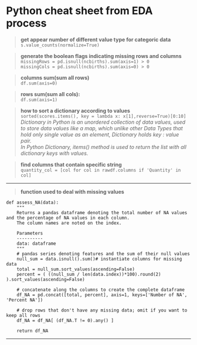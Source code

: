 # Python cheat sheet from EDA process

>**get appear number of different value type for categoric data**\
`s.value_counts(normalize=True)`

>**generate the boolean flags indicating missing rows and columns**\
`missingRows = pd.isnull(ncbirths).sum(axis=1) > 0`\
`missingCols = pd.isnull(ncbirths).sum(axis=0) > 0`


>**columns sum(sum all rows)**\
`df.sum(axis=0)`

>**rows sum(sum all cols):**\
`df.sum(axis=1)`

>**how to sort a dictionary according to values**\
`sorted(scores.items(), key = lambda x: x[1],reverse=True)[0:10]`\
*Dictionary in Python is an unordered collection of data values, used to store data values like a map, which unlike other Data Types that hold only single value as an element, Dictionary holds key : value pair.*\
*In Python Dictionary, items() method is used to return the list with all dictionary keys with values.*

>**find columns that contain specific string**\
`quantity_col = [col for col in rawdf.columns if 'Quantity' in col]`
---
>**function used to deal with missing values**
```
def assess_NA(data):
    """
    Returns a pandas dataframe denoting the total number of NA values and the percentage of NA values in each column.
    The column names are noted on the index.
    
    Parameters
    ----------
    data: dataframe
    """
    # pandas series denoting features and the sum of their null values
    null_sum = data.isnull().sum()# instantiate columns for missing data
    total = null_sum.sort_values(ascending=False)
    percent = ( ((null_sum / len(data.index))*100).round(2) ).sort_values(ascending=False)
    
    # concatenate along the columns to create the complete dataframe
    df_NA = pd.concat([total, percent], axis=1, keys=['Number of NA', 'Percent NA'])
    
    # drop rows that don't have any missing data; omit if you want to keep all rows
    df_NA = df_NA[ (df_NA.T != 0).any() ]
    
    return df_NA
```
---